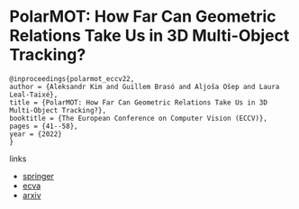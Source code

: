# PolarMOT: How Far Can Geometric Relations Take Us in 3D Multi-Object Tracking?

```
@inproceedings{polarmot_eccv22,
author = {Aleksandr Kim and Guillem Brasó and Aljoša Ošep and Laura Leal-Taixé},
title = {PolarMOT: How Far Can Geometric Relations Take Us in 3D Multi-Object Tracking?},
booktitle = {The European Conference on Computer Vision (ECCV)},
pages = {41--58},
year = {2022}
}
```

links
- [springer](https://link.springer.com/chapter/10.1007/978-3-031-20047-2_3)
- [ecva](https://www.ecva.net/papers/eccv_2022/papers_ECCV/html/514_ECCV_2022_paper.php)
- [arxiv](https://arxiv.org/abs/2208.01957)
